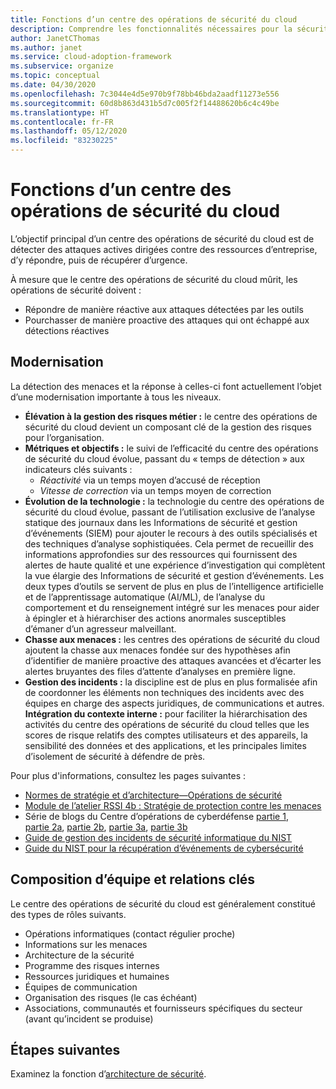 ```yaml
---
title: Fonctions d’un centre des opérations de sécurité du cloud
description: Comprendre les fonctionnalités nécessaires pour la sécurité du cloud
author: JanetCThomas
ms.author: janet
ms.service: cloud-adoption-framework
ms.subservice: organize
ms.topic: conceptual
ms.date: 04/30/2020
ms.openlocfilehash: 7c3044e4d5e970b9f78bb46bda2aadf11273e556
ms.sourcegitcommit: 60d8b863d431b5d7c005f2f14488620b6c4c49be
ms.translationtype: HT
ms.contentlocale: fr-FR
ms.lasthandoff: 05/12/2020
ms.locfileid: "83230225"
---
```

<!-- cSpell:ignore CISO MTTA MTTR SIEM NIST SOCs CDOC -->

# <a name="functions-of-a-cloud-security-operations-center-soc"></a>Fonctions d’un centre des opérations de sécurité du cloud

L’objectif principal d’un centre des opérations de sécurité du cloud est de détecter des attaques actives dirigées contre des ressources d’entreprise, d’y répondre, puis de récupérer d’urgence.

À mesure que le centre des opérations de sécurité du cloud mûrit, les opérations de sécurité doivent :

- Répondre de manière réactive aux attaques détectées par les outils
- Pourchasser de manière proactive des attaques qui ont échappé aux détections réactives

## <a name="modernization"></a>Modernisation

La détection des menaces et la réponse à celles-ci font actuellement l’objet d’une modernisation importante à tous les niveaux.

- **Élévation à la gestion des risques métier :** le centre des opérations de sécurité du cloud devient un composant clé de la gestion des risques pour l’organisation.
- **Métriques et objectifs :** le suivi de l’efficacité du centre des opérations de sécurité du cloud évolue, passant du « temps de détection » aux indicateurs clés suivants :
  - *Réactivité* via un temps moyen d’accusé de réception
  - *Vitesse de correction* via un temps moyen de correction
- **Évolution de la technologie :** la technologie du centre des opérations de sécurité du cloud évolue, passant de l’utilisation exclusive de l’analyse statique des journaux dans les Informations de sécurité et gestion d’événements (SIEM) pour ajouter le recours à des outils spécialisés et des techniques d’analyse sophistiquées. Cela permet de recueillir des informations approfondies sur des ressources qui fournissent des alertes de haute qualité et une expérience d’investigation qui complètent la vue élargie des Informations de sécurité et gestion d’événements. Les deux types d’outils se servent de plus en plus de l’intelligence artificielle et de l’apprentissage automatique (AI/ML), de l’analyse du comportement et du renseignement intégré sur les menaces pour aider à épingler et à hiérarchiser des actions anormales susceptibles d’émaner d’un agresseur malveillant.
- **Chasse aux menaces :** les centres des opérations de sécurité du cloud ajoutent la chasse aux menaces fondée sur des hypothèses afin d’identifier de manière proactive des attaques avancées et d’écarter les alertes bruyantes des files d’attente d’analyses en première ligne.
- **Gestion des incidents :** la discipline est de plus en plus formalisée afin de coordonner les éléments non techniques des incidents avec des équipes en charge des aspects juridiques, de communications et autres.
**Intégration du contexte interne :** pour faciliter la hiérarchisation des activités du centre des opérations de sécurité du cloud telles que les scores de risque relatifs des comptes utilisateurs et des appareils, la sensibilité des données et des applications, et les principales limites d’isolement de sécurité à défendre de près.

 Pour plus d'informations, consultez les pages suivantes :

- [Normes de stratégie et d’architecture&mdash;Opérations de sécurité](https://docs.microsoft.com/security/compass/security-operations-videos-and-decks)
- [Module de l’atelier RSSI 4b : Stratégie de protection contre les menaces](https://docs.microsoft.com/security/ciso-workshop/ciso-workshop-module-4b)
- Série de blogs du Centre d’opérations de cyberdéfense [partie 1](https://www.microsoft.com/security/blog/2019/02/21/lessons-learned-from-the-microsoft-soc-part-1-organization/), [partie 2a](https://www.microsoft.com/security/blog/2019/04/23/lessons-learned-microsoft-soc-part-2-organizing-people/), [partie 2b](https://www.microsoft.com/security/blog/2019/06/06/lessons-learned-from-the-microsoft-soc-part-2b-career-paths-and-readiness/), [partie 3a](https://www.microsoft.com/security/blog/2019/10/07/ciso-series-lessons-learned-from-the-microsoft-soc-part-3a-choosing-soc-tools/), [partie 3b](https://www.microsoft.com/security/blog/2019/12/23/ciso-series-lessons-learned-from-the-microsoft-soc-part-3b-a-day-in-the-life)
- [Guide de gestion des incidents de sécurité informatique du NIST](https://nvlpubs.nist.gov/nistpubs/SpecialPublications/NIST.SP.800-61r2.pdf)
- [Guide du NIST pour la récupération d’événements de cybersécurité](https://nvlpubs.nist.gov/nistpubs/SpecialPublications/NIST.SP.800-184.pdf)

## <a name="team-composition-and-key-relationships"></a>Composition d’équipe et relations clés

Le centre des opérations de sécurité du cloud est généralement constitué des types de rôles suivants.

- Opérations informatiques (contact régulier proche)
- Informations sur les menaces
- Architecture de la sécurité
- Programme des risques internes
- Ressources juridiques et humaines
- Équipes de communication
- Organisation des risques (le cas échéant)
- Associations, communautés et fournisseurs spécifiques du secteur (avant qu’incident se produise)

## <a name="next-steps"></a>Étapes suivantes

Examinez la fonction d’[architecture de sécurité](./cloud-security-architecture.md).
